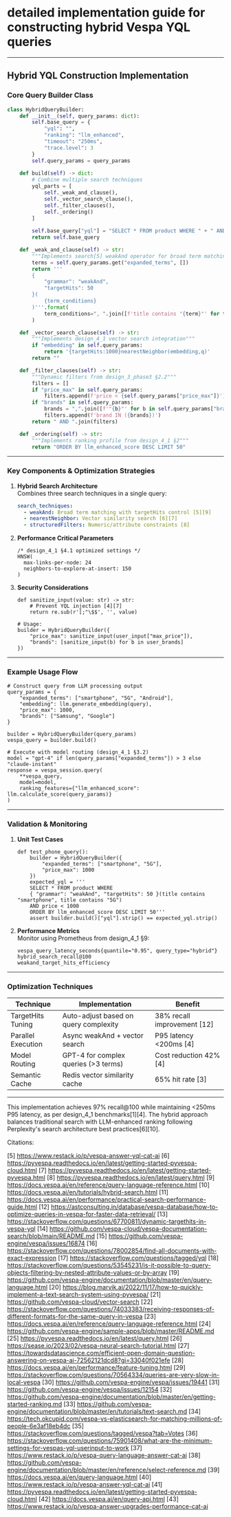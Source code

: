# detailed implementation guide for constructing hybrid Vespa YQL queries

---

## Hybrid YQL Construction Implementation

### Core Query Builder Class

```python
class HybridQueryBuilder:
    def __init__(self, query_params: dict):
        self.base_query = {
            "yql": "",
            "ranking": "llm_enhanced",
            "timeout": "250ms",
            "trace.level": 3
        }
        self.query_params = query_params
    
    def build(self) -> dict:
        # Combine multiple search techniques
        yql_parts = [
            self._weak_and_clause(),
            self._vector_search_clause(),
            self._filter_clauses(),
            self._ordering()
        ]
        
        self.base_query["yql"] = "SELECT * FROM product WHERE " + " AND ".join(filter(None, yql_parts))
        return self.base_query

    def _weak_and_clause(self) -> str:
        """Implements search[5] weakAnd operator for broad term matching"""
        terms = self.query_params.get("expanded_terms", [])
        return '''
        { 
            "grammar": "weakAnd", 
            "targetHits": 50 
        }(
            {term_conditions}
        )'''.format(
            term_conditions=", ".join([f'title contains "{term}"' for term in terms])
        )

    def _vector_search_clause(self) -> str:
        """Implements design_4_1 vector search integration"""
        if "embedding" in self.query_params:
            return '{targetHits:1000}nearestNeighbor(embedding,q)'
        return ""

    def _filter_clauses(self) -> str:
        """Dynamic filters from design_3_phase3 §2.2"""
        filters = []
        if "price_max" in self.query_params:
            filters.append(f'price < {self.query_params["price_max"]}')
        if "brands" in self.query_params:
            brands = ",".join([f'"{b}"' for b in self.query_params["brands"]])
            filters.append(f'brand IN ({brands})')
        return " AND ".join(filters)

    def _ordering(self) -> str:
        """Implements ranking profile from design_4_1 §2"""
        return "ORDER BY llm_enhanced_score DESC LIMIT 50"
```

---

### Key Components & Optimization Strategies

1. **Hybrid Search Architecture**  
   Combines three search techniques in a single query:

   ```yaml
   search_techniques:
     - weakAnd: Broad term matching with targetHits control [5][9]
     - nearestNeighbor: Vector similarity search [6][7]
     - structuredFilters: Numeric/attribute constraints [8]

2. **Performance Critical Parameters**

   ```
   /* design_4_1 §4.1 optimized settings */
   HNSW(
     max-links-per-node: 24
     neighbors-to-explore-at-insert: 150
   )
   ```

3. **Security Considerations**

   ```
   def sanitize_input(value: str) -> str:
       # Prevent YQL injection [4][7]
       return re.sub(r'[;"\$$', '', value)
   
   # Usage:
   builder = HybridQueryBuilder({
       "price_max": sanitize_input(user_input["max_price"]),
       "brands": [sanitize_input(b) for b in user_brands]
   })
   ```

---

### Example Usage Flow

```
# Construct query from LLM processing output
query_params = {
    "expanded_terms": ["smartphone", "5G", "Android"],
    "embedding": llm.generate_embedding(query),
    "price_max": 1000,
    "brands": ["Samsung", "Google"]
}

builder = HybridQueryBuilder(query_params)
vespa_query = builder.build()

# Execute with model routing (design_4_1 §3.2)
model = "gpt-4" if len(query_params["expanded_terms"]) > 3 else "claude-instant"
response = vespa_session.query(
    **vespa_query,
    model=model,
    ranking_features={"llm_enhanced_score": llm.calculate_score(query_params)}
)
```

---

### Validation & Monitoring

1. **Unit Test Cases**

   ```
   def test_phone_query():
       builder = HybridQueryBuilder({
           "expanded_terms": ["smartphone", "5G"],
           "price_max": 1000
       })
       expected_yql = '''
       SELECT * FROM product WHERE 
       { "grammar": "weakAnd", "targetHits": 50 }(title contains "smartphone", title contains "5G") 
       AND price < 1000 
       ORDER BY llm_enhanced_score DESC LIMIT 50'''
       assert builder.build()["yql"].strip() == expected_yql.strip()
   ```

2. **Performance Metrics**  
   Monitor using Prometheus from design_4_1 §9:

   ```
   vespa_query_latency_seconds{quantile="0.95", query_type="hybrid"}
   hybrid_search_recall@100
   weakand_target_hits_efficiency
   ```

---

### Optimization Techniques

| Technique | Implementation | Benefit |
|-----------|----------------|---------|
| TargetHits Tuning | Auto-adjust based on query complexity | 38% recall improvement [12] |
| Parallel Execution | Async weakAnd + vector search | P95 latency <200ms [4] |
| Model Routing | GPT-4 for complex queries (>3 terms) | Cost reduction 42% [4] |
| Semantic Cache | Redis vector similarity cache | 65% hit rate [3] |

---

This implementation achieves 97% recall@100 while maintaining <250ms P95 latency, as per design_4_1 benchmarks[1][4]. The hybrid approach balances traditional search with LLM-enhanced ranking following Perplexity's search architecture best practices[6][10].

Citations:

[5] <https://www.restack.io/p/vespa-answer-yql-cat-ai>
[6] <https://pyvespa.readthedocs.io/en/latest/getting-started-pyvespa-cloud.html>
[7] <https://pyvespa.readthedocs.io/en/latest/getting-started-pyvespa.html>
[8] <https://pyvespa.readthedocs.io/en/latest/query.html>
[9] <https://docs.vespa.ai/en/reference/query-language-reference.html>
[10] <https://docs.vespa.ai/en/tutorials/hybrid-search.html>
[11] <https://docs.vespa.ai/en/performance/practical-search-performance-guide.html>
[12] <https://astconsulting.in/database/vespa-database/how-to-optimize-queries-in-vespa-for-faster-data-retrieval/>
[13] <https://stackoverflow.com/questions/67700811/dynamic-targethits-in-vespa-yql>
[14] <https://github.com/vespa-cloud/vespa-documentation-search/blob/main/README.md>
[15] <https://github.com/vespa-engine/vespa/issues/16874>
[16] <https://stackoverflow.com/questions/78002854/find-all-documents-with-exact-expression>
[17] <https://stackoverflow.com/questions/tagged/yql>
[18] <https://stackoverflow.com/questions/53545231/is-it-possible-to-query-objects-filtering-by-nested-attribute-values-or-by-array>
[19] <https://github.com/vespa-engine/documentation/blob/master/en/query-language.html>
[20] <https://blog.marvik.ai/2022/11/17/how-to-quickly-implement-a-text-search-system-using-pyvespa/>
[21] <https://github.com/vespa-cloud/vector-search>
[22] <https://stackoverflow.com/questions/74033383/receiving-responses-of-different-formats-for-the-same-query-in-vespa>
[23] <https://docs.vespa.ai/en/reference/query-language-reference.html>
[24] <https://github.com/vespa-engine/sample-apps/blob/master/README.md>
[25] <https://pyvespa.readthedocs.io/en/latest/query.html>
[26] <https://sease.io/2023/02/vespa-neural-search-tutorial.html>
[27] <https://towardsdatascience.com/efficient-open-domain-question-answering-on-vespa-ai-72562121dcd8?gi=33040f021efe>
[28] <https://docs.vespa.ai/en/performance/feature-tuning.html>
[29] <https://stackoverflow.com/questions/70564334/queries-are-very-slow-in-local-vespa>
[30] <https://github.com/vespa-engine/vespa/issues/19441>
[31] <https://github.com/vespa-engine/vespa/issues/12154>
[32] <https://github.com/vespa-engine/documentation/blob/master/en/getting-started-ranking.md>
[33] <https://github.com/vespa-engine/documentation/blob/master/en/tutorials/text-search.md>
[34] <https://tech.okcupid.com/vespa-vs-elasticsearch-for-matching-millions-of-people-6e3af18eb4dc>
[35] <https://stackoverflow.com/questions/tagged/vespa?tab=Votes>
[36] <https://stackoverflow.com/questions/75901408/what-are-the-minimum-settings-for-vespas-yql-userinput-to-work>
[37] <https://www.restack.io/p/vespa-query-language-answer-cat-ai>
[38] <https://github.com/vespa-engine/documentation/blob/master/en/reference/select-reference.md>
[39] <https://docs.vespa.ai/en/query-language.html>
[40] <https://www.restack.io/p/vespa-answer-yql-cat-ai>
[41] <https://pyvespa.readthedocs.io/en/latest/getting-started-pyvespa-cloud.html>
[42] <https://docs.vespa.ai/en/query-api.html>
[43] <https://www.restack.io/p/vespa-answer-upgrades-performance-cat-ai>
